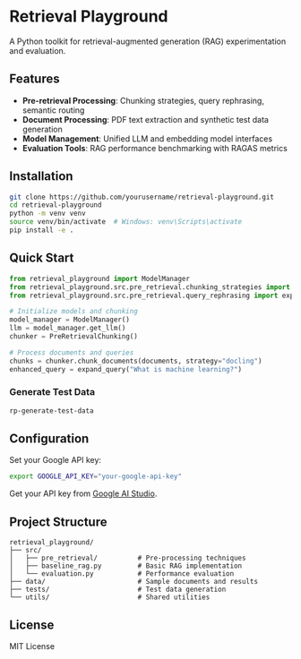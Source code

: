 # Retrieval Playground

A Python toolkit for retrieval-augmented generation (RAG) experimentation and evaluation.

## Features

- **Pre-retrieval Processing**: Chunking strategies, query rephrasing, semantic routing
- **Document Processing**: PDF text extraction and synthetic test data generation  
- **Model Management**: Unified LLM and embedding model interfaces
- **Evaluation Tools**: RAG performance benchmarking with RAGAS metrics

## Installation

```bash
git clone https://github.com/yourusername/retrieval-playground.git
cd retrieval-playground
python -m venv venv
source venv/bin/activate  # Windows: venv\Scripts\activate
pip install -e .
```

## Quick Start

```python
from retrieval_playground import ModelManager
from retrieval_playground.src.pre_retrieval.chunking_strategies import PreRetrievalChunking
from retrieval_playground.src.pre_retrieval.query_rephrasing import expand_query

# Initialize models and chunking
model_manager = ModelManager()
llm = model_manager.get_llm()
chunker = PreRetrievalChunking()

# Process documents and queries
chunks = chunker.chunk_documents(documents, strategy="docling")
enhanced_query = expand_query("What is machine learning?")
```

### Generate Test Data

```bash
rp-generate-test-data
```

## Configuration

Set your Google API key:
```bash
export GOOGLE_API_KEY="your-google-api-key"
```

Get your API key from [Google AI Studio](https://makersuite.google.com/app/apikey).

## Project Structure

```
retrieval_playground/
├── src/
│   ├── pre_retrieval/          # Pre-processing techniques
│   ├── baseline_rag.py         # Basic RAG implementation
│   └── evaluation.py           # Performance evaluation
├── data/                       # Sample documents and results
├── tests/                      # Test data generation
└── utils/                      # Shared utilities
```

## License

MIT License